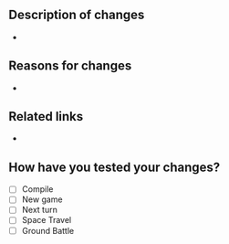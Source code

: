 ## Description of changes
-
## Reasons for changes
-
## Related links
-
## How have you tested your changes?
- [ ] Compile
- [ ] New game
- [ ] Next turn
- [ ] Space Travel
- [ ] Ground Battle

<!--- PR title format should be "<type>(<optional-scope>): <Short summary>" -->
<!--- Commit types can be found at https://github.com/pvdlg/conventional-commit-types?tab=readme-ov-file#commit-types -->
<!--- You can add "@sourcery-ai" into the title, so that the bot auto-generates a title -->
<!--- Related links: other PRs, Discord bug reports, messages, threads, outside docs, etc. -->
<!--- Tests are not required, but each applicable may speedup the review of the PR -->
